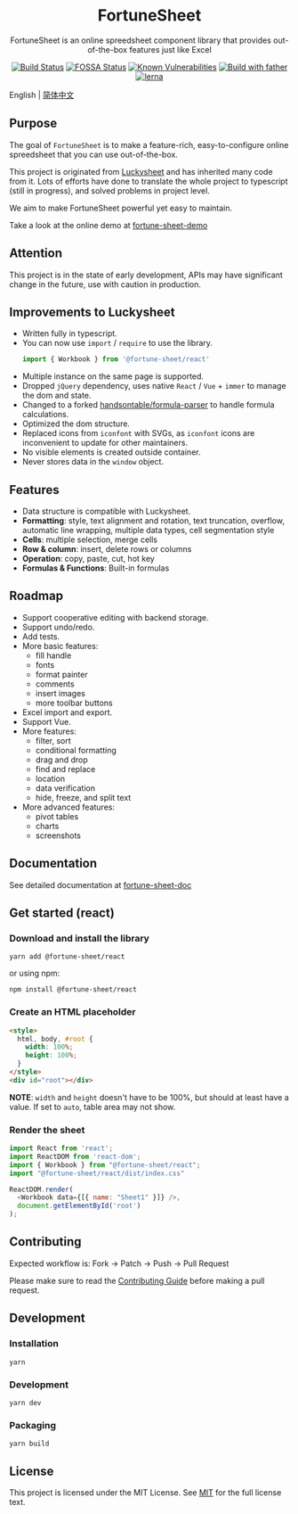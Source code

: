 
<h1 align="center">FortuneSheet</h1>
<p align="center">FortuneSheet is an online spreedsheet component library that provides out-of-the-box features just like Excel</p>

<div align="center">

[![Build Status](https://drone.ruilisi.com/api/badges/ruilisi/fortune-sheet/status.svg)](https://drone.ruilisi.com/ruilisi/fortune-sheet)
[![FOSSA Status](https://app.fossa.com/api/projects/git%2Bgithub.com%2Fruilisi%2Ffortune-sheet.svg?type=shield)](https://app.fossa.com/projects/git%2Bgithub.com%2Fruilisi%2Ffortune-sheet?ref=badge_shield)
[![Known Vulnerabilities](https://snyk.io/test/github/ruilisi/fortune-sheet/badge.svg)](https://snyk.io/test/github/ruilisi/fortune-sheet)
[![Build with father](https://img.shields.io/badge/build%20with-father-028fe4.svg)](https://github.com/umijs/father/)
[![lerna](https://img.shields.io/badge/maintained%20by-xiemala-cc00ff.svg)](https://xiemala.com/)

</div>


English | [简体中文](./README-zh.md)

## Purpose

The goal of `FortuneSheet` is to make a feature-rich, easy-to-configure online spreedsheet that you can use out-of-the-box.

This project is originated from [Luckysheet](https://github.com/mengshukeji/Luckysheet) and has inherited many code from it. Lots of efforts have done to translate the whole project to typescript (still in progress), and solved problems in project level.

We aim to make FortuneSheet powerful yet easy to maintain.

Take a look at the online demo at [fortune-sheet-demo](https://ruilisi.github.io/fortune-sheet-demo/)

## Attention
This project is in the state of early development, APIs may have significant change in the future, use with caution in production.

## Improvements to Luckysheet

- Written fully in typescript.
- You can now use `import` / `require` to use the library.
  ```js
  import { Workbook } from '@fortune-sheet/react'
  ```
- Multiple instance on the same page is supported.
- Dropped `jQuery` dependency, uses native `React` / `Vue` + `immer` to manage the dom and state.
- Changed to a forked [handsontable/formula-parser](https://github.com/handsontable/formula-parser) to handle formula calculations.
- Optimized the dom structure.
- Replaced icons from `iconfont` with SVGs, as `iconfont` icons are inconvenient to update for other maintainers.
- No visible elements is created outside container.
- Never stores data in the `window` object.

## Features

- Data structure is compatible with Luckysheet.
- **Formatting**: style, text alignment and rotation, text truncation, overflow, automatic line wrapping, multiple data types, cell segmentation style
- **Cells**: multiple selection, merge cells
- **Row & column**: insert, delete rows or columns
- **Operation**: copy, paste, cut, hot key
- **Formulas & Functions**: Built-in formulas

## Roadmap
- Support cooperative editing with backend storage.
- Support undo/redo.
- Add tests.
- More basic features:
  - fill handle
  - fonts
  - format painter
  - comments
  - insert images
  - more toolbar buttons
- Excel import and export.
- Support Vue.
- More features:
  - filter, sort
  - conditional formatting
  - drag and drop
  - find and replace
  - location
  - data verification
  - hide, freeze, and split text
- More advanced features:
  - pivot tables
  - charts
  - screenshots

## Documentation

See detailed documentation at [fortune-sheet-doc](https://ruilisi.github.io/fortune-sheet-docs/)

## Get started (react)

### Download and install the library
```shell
yarn add @fortune-sheet/react
```
or using npm:
```shell
npm install @fortune-sheet/react
```

### Create an HTML placeholder
```html
<style>
  html, body, #root {
    width: 100%;
    height: 100%;
  }
</style>
<div id="root"></div>
```

**NOTE**: `width` and `height` doesn't have to be 100%, but should at least have a value. If set to `auto`, table area may not show.

### Render the sheet

```js
import React from 'react';
import ReactDOM from 'react-dom';
import { Workbook } from "@fortune-sheet/react";
import "@fortune-sheet/react/dist/index.css"

ReactDOM.render(
  <Workbook data={[{ name: "Sheet1" }]} />,
  document.getElementById('root')
);
```
## Contributing
Expected workflow is: Fork -> Patch -> Push -> Pull Request

Please make sure to read the [Contributing Guide](https://ruilisi.github.io/fortune-sheet-docs/guide/contribute.html) before making a pull request.


## Development
### Installation
```shell
yarn
```

### Development
```shell
yarn dev
```

### Packaging
```shell
yarn build
```

## License
This project is licensed under the MIT License. See [MIT](http://opensource.org/licenses/MIT) for the full license text.